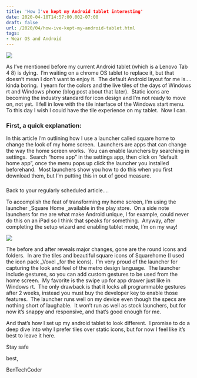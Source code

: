 ```yaml
---
title: 'How I've kept my Android tablet interesting'
date: 2020-04-10T14:57:00.002-07:00
draft: false
url: /2020/04/how-ive-kept-my-android-tablet.html
tags: 
- Wear OS and Android
---
```


[![](https://1.bp.blogspot.com/-ce15wBI723o/XpCuVlWFkbI/AAAAAAAAE64/wwKOFlX2OJ87dGnSPkR_Pm1RRKoIohJfQCKgBGAsYHg/s400/2020-04-10-13-19-34.jpg)](https://1.bp.blogspot.com/-ce15wBI723o/XpCuVlWFkbI/AAAAAAAAE64/wwKOFlX2OJ87dGnSPkR_Pm1RRKoIohJfQCKgBGAsYHg/s1600/2020-04-10-13-19-34.jpg)

As I’ve mentioned before my current Android tablet (which is a Lenovo Tab 4 8) is dying.  I’m waiting on a chrome OS tablet to replace it, but that doesn’t mean I don’t want to enjoy it.  The default Android layout for me is…. kinda boring.  I yearn for the colors and the live tiles of the days of Windows rt and Windows phone (blog post about that later).  Static icons are becoming the industry standard for icon design and I’m not ready to move on, not yet.  I fell in love with the tile interface of the Windows start menu. To this day I wish I could have the tile experience on my tablet.  Now I can.

### First, a quick explanation:

In this article I’m outlining how I use a launcher called square home to change the look of my home screen.  Launchers are apps that can change the way the home screen works.  You can enable launchers by searching in settings.  Search “home app” in the settings app, then click on “default home app”, once the menu pops up click the launcher you installed beforehand.  Most launchers show you how to do this when you first download them, but I’m putting this in out of good measure.

###

Back to your regularly scheduled article....

To accomplish the feat of transforming my home screen, I’m using the launcher _Square Home _available in the play store.  On a side note launchers for me are what make Android unique, I for example, could never do this on an iPad so I think that speaks for something.  Anyway, after completing the setup wizard and enabling tablet mode, I’m on my way!

[![](https://1.bp.blogspot.com/-1x80BgLciqA/XpDr14YpN1I/AAAAAAAAE8I/1O4qeQAQSxsl7Pj8dMn24LrR5O5XsHWfACKgBGAsYHg/s400/Screenshot_2020-04-09-16-31-16.jpeg)](https://1.bp.blogspot.com/-1x80BgLciqA/XpDr14YpN1I/AAAAAAAAE8I/1O4qeQAQSxsl7Pj8dMn24LrR5O5XsHWfACKgBGAsYHg/s1600/Screenshot_2020-04-09-16-31-16.jpeg)

The before and after reveals major changes, gone are the round icons and folders.  In are the tiles and beautiful square icons of Squarehome (I used the icon pack _Voxel _for the icons).  I’m very proud of the launcher for capturing the look and feel of the metro design language.  The launcher include gestures, so you can add custom gestures to be used from the home screen.  My favorite is the swipe up for app drawer just like in Windows rt.  The only drawback is that it locks all programmable gestures after 2 weeks, instead you must buy the developer key to enable those features.  The launcher runs well on my device even though the specs are nothing short of laughable.  It won’t run as well as stock launchers, but for now it’s snappy and responsive, and that’s good enough for me.

And that’s how I set up my android tablet to look different.  I promise to do a deep dive into why I prefer tiles over static icons, but for now I feel like it’s best to leave it here.

Stay safe

best,

BenTechCoder
